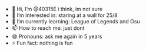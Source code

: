 - 👋 Hi, I’m @40315E i think, im not sure
- 👀 I’m interested in: staring at a wall for 25/8
- 🌱 I’m currently learning: League of Legends and Osu
- 📫 How to reach me: just dont
- 😄 Pronouns: ask me again in 5 years
- ⚡ Fun fact: nothing is fun

<!---
40315E/40315E is a ✨ special ✨ repository because its `README.md` (this file) appears on your GitHub profile.
You can click the Preview link to take a look at your changes.
--->
